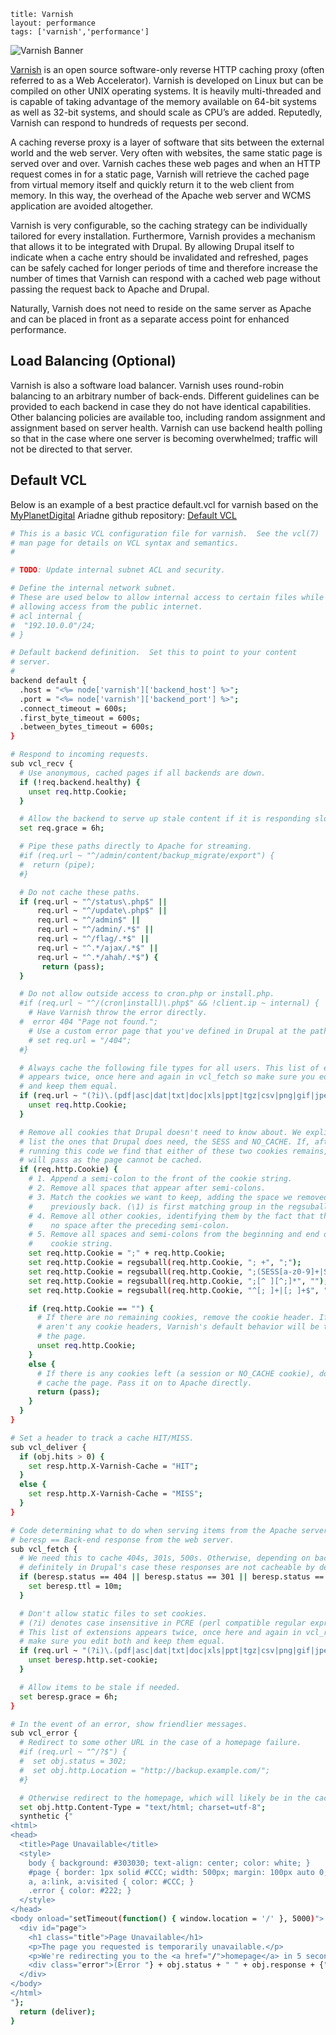 ```
title: Varnish
layout: performance
tags: ['varnish','performance']
```

<img src="https://dl.dropboxusercontent.com/u/38413195/drupalwxt/performance/varnish-cache.png" alt="Varnish Banner" class="img-responsive" />

[Varnish][varnish] is an open source software-only reverse HTTP caching proxy (often referred to as a Web Accelerator). Varnish is developed on Linux but can be compiled on other UNIX operating systems. It is heavily multi-threaded and is capable of taking advantage of the memory available on 64-bit systems as well as 32-bit systems, and should scale as CPU’s are added. Reputedly, Varnish can respond to hundreds of requests per second.

A caching reverse proxy is a layer of software that sits between the external world and the web server. Very often with websites, the same static page is served over and over. Varnish caches these web pages and when an HTTP request comes in for a static page, Varnish will retrieve the cached page from virtual memory itself and quickly return it to the web client from memory. In this way, the overhead of the Apache web server and WCMS application are avoided altogether.

Varnish is very configurable, so the caching strategy can be individually tailored for every installation. Furthermore, Varnish provides a mechanism that allows it to be integrated with Drupal. By allowing Drupal itself to indicate when a cache entry should be invalidated and refreshed, pages can be safely cached for longer periods of time and therefore increase the number of times that Varnish can respond with a cached web page without passing the request back to Apache and Drupal.

Naturally, Varnish does not need to reside on the same server as Apache and can be placed in front as a separate access point for enhanced performance.

## Load Balancing (Optional)

Varnish is also a software load balancer. Varnish uses round-robin balancing to an arbitrary number of back-ends. Different guidelines can be provided to each backend in case they do not have identical capabilities. Other balancing policies are available too, including random assignment and assignment based on server health. Varnish can use backend health polling so that in the case where one server is becoming overwhelmed; traffic will not be directed to that server.

## Default VCL

Below is an example of a best practice default.vcl for varnish based on the [MyPlanetDigital][myplanetdigital] Ariadne github repository: [Default VCL][varnish_vcl]

``` bash
# This is a basic VCL configuration file for varnish.  See the vcl(7)
# man page for details on VCL syntax and semantics.
#

# TODO: Update internal subnet ACL and security.

# Define the internal network subnet.
# These are used below to allow internal access to certain files while not
# allowing access from the public internet.
# acl internal {
#  "192.10.0.0"/24;
# }

# Default backend definition.  Set this to point to your content
# server.
#
backend default {
  .host = "<%= node['varnish']['backend_host'] %>";
  .port = "<%= node['varnish']['backend_port'] %>";
  .connect_timeout = 600s;
  .first_byte_timeout = 600s;
  .between_bytes_timeout = 600s;
}

# Respond to incoming requests.
sub vcl_recv {
  # Use anonymous, cached pages if all backends are down.
  if (!req.backend.healthy) {
    unset req.http.Cookie;
  }

  # Allow the backend to serve up stale content if it is responding slowly.
  set req.grace = 6h;

  # Pipe these paths directly to Apache for streaming.
  #if (req.url ~ "^/admin/content/backup_migrate/export") {
  #  return (pipe);
  #}

  # Do not cache these paths.
  if (req.url ~ "^/status\.php$" ||
      req.url ~ "^/update\.php$" ||
      req.url ~ "^/admin$" ||
      req.url ~ "^/admin/.*$" ||
      req.url ~ "^/flag/.*$" ||
      req.url ~ "^.*/ajax/.*$" ||
      req.url ~ "^.*/ahah/.*$") {
       return (pass);
  }

  # Do not allow outside access to cron.php or install.php.
  #if (req.url ~ "^/(cron|install)\.php$" && !client.ip ~ internal) {
    # Have Varnish throw the error directly.
  #  error 404 "Page not found.";
    # Use a custom error page that you've defined in Drupal at the path "404".
    # set req.url = "/404";
  #}

  # Always cache the following file types for all users. This list of extensions
  # appears twice, once here and again in vcl_fetch so make sure you edit both
  # and keep them equal.
  if (req.url ~ "(?i)\.(pdf|asc|dat|txt|doc|xls|ppt|tgz|csv|png|gif|jpeg|jpg|ico|swf|css|js)(\?.*)?$") {
    unset req.http.Cookie;
  }

  # Remove all cookies that Drupal doesn't need to know about. We explicitly
  # list the ones that Drupal does need, the SESS and NO_CACHE. If, after
  # running this code we find that either of these two cookies remains, we
  # will pass as the page cannot be cached.
  if (req.http.Cookie) {
    # 1. Append a semi-colon to the front of the cookie string.
    # 2. Remove all spaces that appear after semi-colons.
    # 3. Match the cookies we want to keep, adding the space we removed
    #    previously back. (\1) is first matching group in the regsuball.
    # 4. Remove all other cookies, identifying them by the fact that they have
    #    no space after the preceding semi-colon.
    # 5. Remove all spaces and semi-colons from the beginning and end of the
    #    cookie string.
    set req.http.Cookie = ";" + req.http.Cookie;
    set req.http.Cookie = regsuball(req.http.Cookie, "; +", ";");
    set req.http.Cookie = regsuball(req.http.Cookie, ";(SESS[a-z0-9]+|SSESS[a-z0-9]+|NO_CACHE)=", "; \1=");
    set req.http.Cookie = regsuball(req.http.Cookie, ";[^ ][^;]*", "");
    set req.http.Cookie = regsuball(req.http.Cookie, "^[; ]+|[; ]+$", "");

    if (req.http.Cookie == "") {
      # If there are no remaining cookies, remove the cookie header. If there
      # aren't any cookie headers, Varnish's default behavior will be to cache
      # the page.
      unset req.http.Cookie;
    }
    else {
      # If there is any cookies left (a session or NO_CACHE cookie), do not
      # cache the page. Pass it on to Apache directly.
      return (pass);
    }
  }
}

# Set a header to track a cache HIT/MISS.
sub vcl_deliver {
  if (obj.hits > 0) {
    set resp.http.X-Varnish-Cache = "HIT";
  }
  else {
    set resp.http.X-Varnish-Cache = "MISS";
  }
}

# Code determining what to do when serving items from the Apache servers.
# beresp == Back-end response from the web server.
sub vcl_fetch {
  # We need this to cache 404s, 301s, 500s. Otherwise, depending on backend but
  # definitely in Drupal's case these responses are not cacheable by default.
  if (beresp.status == 404 || beresp.status == 301 || beresp.status == 500) {
    set beresp.ttl = 10m;
  }

  # Don't allow static files to set cookies.
  # (?i) denotes case insensitive in PCRE (perl compatible regular expressions).
  # This list of extensions appears twice, once here and again in vcl_recv so
  # make sure you edit both and keep them equal.
  if (req.url ~ "(?i)\.(pdf|asc|dat|txt|doc|xls|ppt|tgz|csv|png|gif|jpeg|jpg|ico|swf|css|js)(\?.*)?$") {
    unset beresp.http.set-cookie;
  }

  # Allow items to be stale if needed.
  set beresp.grace = 6h;
}

# In the event of an error, show friendlier messages.
sub vcl_error {
  # Redirect to some other URL in the case of a homepage failure.
  #if (req.url ~ "^/?$") {
  #  set obj.status = 302;
  #  set obj.http.Location = "http://backup.example.com/";
  #}

  # Otherwise redirect to the homepage, which will likely be in the cache.
  set obj.http.Content-Type = "text/html; charset=utf-8";
  synthetic {"
<html>
<head>
  <title>Page Unavailable</title>
  <style>
    body { background: #303030; text-align: center; color: white; }
    #page { border: 1px solid #CCC; width: 500px; margin: 100px auto 0; padding: 30px; background: #323232; }
    a, a:link, a:visited { color: #CCC; }
    .error { color: #222; }
  </style>
</head>
<body onload="setTimeout(function() { window.location = '/' }, 5000)">
  <div id="page">
    <h1 class="title">Page Unavailable</h1>
    <p>The page you requested is temporarily unavailable.</p>
    <p>We're redirecting you to the <a href="/">homepage</a> in 5 seconds.</p>
    <div class="error">(Error "} + obj.status + " " + obj.response + {")</div>
  </div>
</body>
</html>
"};
  return (deliver);
}

```

<!-- Links Referenced -->

[myplanetdigital]:  http://www.myplanetdigital.com
[varnish]:          https://www.varnish-cache.org
[varnish_vcl]:      https://github.com/myplanetdigital/ariadne/blob/master/cookbooks-override/varnish/templates/default/default.vcl.erb
